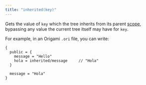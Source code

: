 ```yaml
---
title: "inherited(key)"
---
```


Gets the value of `key` which the tree inherits from its parent [scope](/language/scope.html), bypassing any value the current tree itself may have for `key`.

For example, in an Origami `.ori` file, you can write:

```ori
{
  public = {
    message = "Hello"
    hola = inherited/message     // "Hola"
  }

  message = "Hola"
}
```
